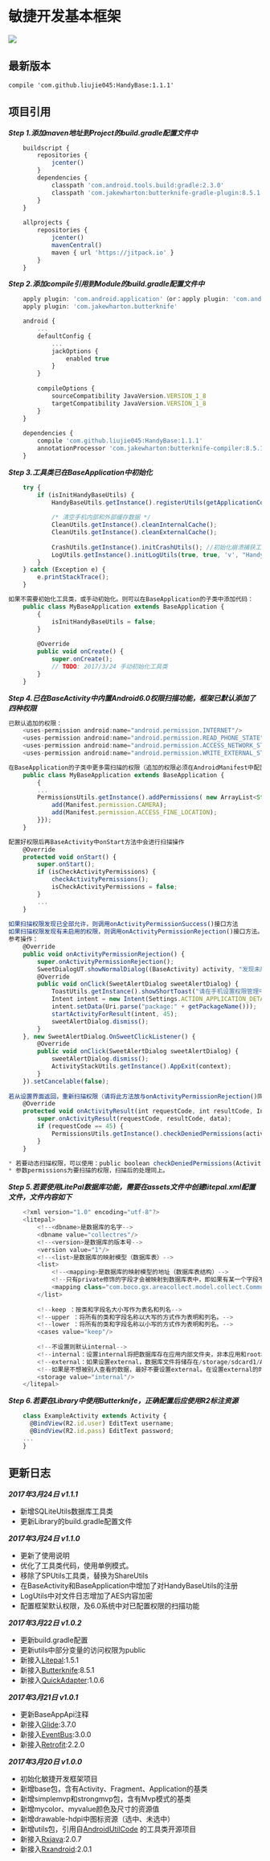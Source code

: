 #   敏捷开发基本框架
![](HandyBase.png)

## 最新版本
    compile 'com.github.liujie045:HandyBase:1.1.1'

## 项目引用
***Step 1.添加maven地址到Project的build.gradle配置文件中***

```javascript
    buildscript {
        repositories {
            jcenter()
        }
        dependencies {
            classpath 'com.android.tools.build:gradle:2.3.0'
            classpath 'com.jakewharton:butterknife-gradle-plugin:8.5.1'
        }
    }
    
    allprojects {
        repositories {
            jcenter()
            mavenCentral()
            maven { url 'https://jitpack.io' }
        }
    }
```
***Step 2.添加compile引用到Module的build.gradle配置文件中***

```javascript
    apply plugin: 'com.android.application'（or：apply plugin: 'com.android.library'）
    apply plugin: 'com.jakewharton.butterknife'

    android {
        ...
        defaultConfig {
            ...
            jackOptions {
                enabled true
            }
        }
            
        compileOptions {
            sourceCompatibility JavaVersion.VERSION_1_8
            targetCompatibility JavaVersion.VERSION_1_8
        }
    }
    
    dependencies {
        compile 'com.github.liujie045:HandyBase:1.1.1'
        annotationProcessor 'com.jakewharton:butterknife-compiler:8.5.1'
    }
```
***Step 3.工具类已在BaseApplication中初始化***

```javascript
    try {
        if (isInitHandyBaseUtils) {
            HandyBaseUtils.getInstance().registerUtils(getApplicationContext());
            
            /* 清空手机内部和外部缓存数据 */
            CleanUtils.getInstance().cleanInternalCache();
            CleanUtils.getInstance().cleanExternalCache();
            
            CrashUtils.getInstance().initCrashUtils(); //初始化崩溃捕获工具
            LogUtils.getInstance().initLogUtils(true, true, 'v', "HandyLog"); //初始化日志输出工具
        }
    } catch (Exception e) {
        e.printStackTrace();
    }
```

```javascript
如果不需要初始化工具类，或手动初始化。则可以在BaseApplication的子类中添加代码：
    public class MyBaseApplication extends BaseApplication {
        {
            isInitHandyBaseUtils = false;
        }
        
        @Override
        public void onCreate() {
            super.onCreate();
            // TODO: 2017/3/24 手动初始化工具类 
        }
    }
```

***Step 4.已在BaseActivity中内置Android6.0权限扫描功能，框架已默认添加了四种权限***

```javascript
已默认追加的权限：
    <uses-permission android:name="android.permission.INTERNET"/>
    <uses-permission android:name="android.permission.READ_PHONE_STATE"/>
    <uses-permission android:name="android.permission.ACCESS_NETWORK_STATE"/>
    <uses-permission android:name="android.permission.WRITE_EXTERNAL_STORAGE"/>
```

```javascript
在BaseApplication的子类中更多需扫描的权限（追加的权限必须在AndroidManifest中配置使用）：
    public class MyBaseApplication extends BaseApplication {
        {
        ...
        PermissionsUtils.getInstance().addPermissions( new ArrayList<String>() {{
            add(Manifest.permission.CAMERA);
            add(Manifest.permission.ACCESS_FINE_LOCATION);
        }});
    }
```

```javascript
配置好权限后再BaseActivity中onStart方法中会进行扫描操作
    @Override
    protected void onStart() {
        super.onStart();
        if (isCheckActivityPermissions) {
            checkActivityPermissions();
            isCheckActivityPermissions = false;
        }
        ...
    }
        
如果扫描权限发现已全部允许，则调用onActivityPermissionSuccess()接口方法
如果扫描权限发现有未启用的权限，则调用onActivityPermissionRejection()接口方法。在此方法中可以弹出对话框提示用户手动开启权限，从设置界面返回到应用时需再次扫描权限
参考操作：
    @Override
    public void onActivityPermissionRejection() {
        super.onActivityPermissionRejection();
        SweetDialogUT.showNormalDialog((BaseActivity) activity, "发现未启用权限", "为保障应用正常使用，请开启应用权限", "开启", "退出", new SweetAlertDialog.OnSweetClickListener()
        @Override
        public void onClick(SweetAlertDialog sweetAlertDialog) {
            ToastUtils.getInstance().showShortToast("请在手机设置权限管理中启用开启此应用系统权限");
            Intent intent = new Intent(Settings.ACTION_APPLICATION_DETAILS_SETTINGS);
            intent.setData(Uri.parse("package:" + getPackageName()));
            startActivityForResult(intent, 45);
            sweetAlertDialog.dismiss();
        }
    }, new SweetAlertDialog.OnSweetClickListener() {
        @Override
        public void onClick(SweetAlertDialog sweetAlertDialog) {
            sweetAlertDialog.dismiss();
            ActivityStackUtils.getInstance().AppExit(context);
        }
    }).setCancelable(false);
    
若从设置界面返回，重新扫描权限（请将此方法放与onActivityPermissionRejection()同级）
    @Override
    protected void onActivityResult(int requestCode, int resultCode, Intent data) {
        super.onActivityResult(requestCode, resultCode, data);
        if (requestCode == 45) {
            PermissionsUtils.getInstance().checkDeniedPermissions(activity, true);
        }
    }
```

```javascript
* 若要动态扫描权限，可以使用：public boolean checkDeniedPermissions(Activity activity, List<String> permissions, boolean isRequest)方法。
* 参数permissions为要扫描的权限，扫描后的处理同上。
```

***Step 5.若要使用LitePal数据库功能，需要在assets文件中创建litepal.xml配置文件，文件内容如下***

```javascript
    <?xml version="1.0" encoding="utf-8"?>
    <litepal>
        <!--<dbname>是数据库的名字-->
        <dbname value="collectres"/>
        <!--<version>是数据库的版本号-->
        <version value="1"/>
        <!--<list>是数据库的映射模型（数据库表）-->
        <list>
            <!--<mapping>是数据库的映射模型的地址（数据库表结构）-->
            <!--只有private修饰的字段才会被映射到数据库表中，即如果有某一个字段不想映射的话，就设置为public、protected或者default修饰符就可以了。-->
            <mapping class="com.boco.gx.areacollect.model.collect.Community"/>
        </list>
    
        <!--keep ：按类和字段名大小写作为表名和列名-->
        <!--upper ：将所有的类和字段名称以大写的方式作为表明和列名。-->
        <!--lower ：将所有的类和字段名称以小写的方式作为表明和列名。-->
        <cases value="keep"/>
    
        <!--不设置则默认internal-->
        <!--internal：设置internal将把数据库存在应用内部文件夹，非本应用和root权限无法查看-->
        <!--external：如果设置external，数据库文件将储存在/storage/sdcard1/Android/data/应用包名/files/databases-->
        <!--如果是不想被别人查看的数据，最好不要设置external。在设置external的时候别忘了加权限<uses-permission android:name="android.permission.READ_EXTERNAL_STORAGE"/>-->
        <storage value="internal"/>
    </litepal>
```
***Step 6.若要在Library中使用Butterknife，正确配置后应使用R2标注资源***

```javascript
    class ExampleActivity extends Activity {
      @BindView(R2.id.user) EditText username;
      @BindView(R2.id.pass) EditText password;
    ...
    }
```

##  更新日志

***2017年3月24日 v1.1.1***

* 新增SQLiteUtils数据库工具类
* 更新Library的build.gradle配置文件

***2017年3月24日 v1.1.0***

* 更新了使用说明
* 优化了工具类代码，使用单例模式。
* 移除了SPUtils工具类，替换为ShareUtils
* 在BaseActivity和BaseApplication中增加了对HandyBaseUtils的注册
* LogUtils中对文件日志增加了AES内容加密
* 配置框架默认权限，及6.0系统中对已配置权限的扫描功能

***2017年3月22日 v1.0.2***

* 更新build.gradle配置
* 更新utils中部分变量的访问权限为public
* 新接入[Litepal](https://github.com/LitePalFramework/LitePal#latest-downloads/):1.5.1
* 新接入[Butterknife](https://github.com/JakeWharton/butterknife):8.5.1
* 新接入[QuickAdapter](https://github.com/ThePacific/adapter):1.0.6

***2017年3月21日 v1.0.1***

* 更新BaseAppApi注释
* 新接入[Glide](https://github.com/bumptech/glide):3.7.0
* 新接入[EventBus](https://github.com/greenrobot/EventBus):3.0.0
* 新接入[Retrofit](https://github.com/square/retrofit):2.2.0

***2017年3月20日 v1.0.0***

* 初始化敏捷开发框架项目
* 新增base包，含有Activity、Fragment、Application的基类
* 新增simplemvp和strongmvp包，含有Mvp模式的基类
* 新增mycolor、myvalue颜色及尺寸的资源值
* 新增drawable-hdpi中图标资源（选中、未选中）
* 新增utils包，引用自[AndroidUtilCode](https://github.com/Blankj/AndroidUtilCode) 的工具类开源项目
* 新接入[Rxjava](https://github.com/ReactiveX/RxJava):2.0.7
* 新接入[Rxandroid](https://github.com/ReactiveX/RxAndroid):2.0.1